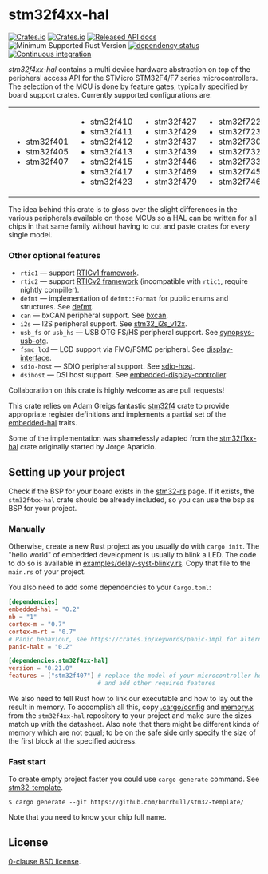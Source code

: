 stm32f4xx-hal
=============

[![Crates.io](https://img.shields.io/crates/d/stm32f4xx-hal.svg)](https://crates.io/crates/stm32f4xx-hal)
[![Crates.io](https://img.shields.io/crates/v/stm32f4xx-hal.svg)](https://crates.io/crates/stm32f4xx-hal)
[![Released API docs](https://docs.rs/stm32f4xx-hal/badge.svg)](https://docs.rs/stm32f4xx-hal)
![Minimum Supported Rust Version](https://img.shields.io/badge/rustc-1.62+-blue.svg)
[![dependency status](https://deps.rs/repo/github/stm32-rs/stm32f4xx-hal/status.svg)](https://deps.rs/repo/github/stm32-rs/stm32f4xx-hal)
[![Continuous integration](https://github.com/stm32-rs/stm32f4xx-hal/workflows/Continuous%20integration/badge.svg)](https://github.com/stm32-rs/stm32f4xx-hal)

_stm32f4xx-hal_ contains a multi device hardware abstraction on top of the
peripheral access API for the STMicro STM32F4/F7 series microcontrollers. The
selection of the MCU is done by feature gates, typically specified by board
support crates. Currently supported configurations are:

<table>
<tr>
<td>

* stm32f401
* stm32f405
* stm32f407
<td>

* stm32f410
* stm32f411
* stm32f412
* stm32f413
* stm32f415
* stm32f417
* stm32f423
<td>

* stm32f427
* stm32f429
* stm32f437
* stm32f439
* stm32f446
* stm32f469
* stm32f479
<td>

* stm32f722
* stm32f723
* stm32f730
* stm32f732
* stm32f733
* stm32f745
* stm32f746
<td>

* stm32f756
* stm32f765
* stm32f767
* stm32f769
* stm32f777
* stm32f778
* stm32f779
</tr>

</table>

The idea behind this crate is to gloss over the slight differences in the
various peripherals available on those MCUs so a HAL can be written for all
chips in that same family without having to cut and paste crates for every
single model.

### Other optional features

* `rtic1` — support [RTICv1 framework](https://crates.io/crates/cortex-m-rtic).
* `rtic2` — support [RTICv2 framework](https://crates.io/crates/rtic) (incompatible with `rtic1`, require nightly compiller).
* `defmt` — implementation of `defmt::Format` for public enums and structures. See [defmt](https://crates.io/crates/defmt).
* `can` — bxCAN peripheral support. See [bxcan](https://crates.io/crates/bxcan).
* `i2s` — I2S peripheral support. See [stm32_i2s_v12x](https://crates.io/crates/stm32_i2s_v12x).
* `usb_fs` or `usb_hs` — USB OTG FS/HS peripheral support. See [synopsys-usb-otg](https://crates.io/crates/synopsys-usb-otg).
* `fsmc_lcd` — LCD support via FMC/FSMC peripheral. See [display-interface](https://crates.io/crates/display-interface).
* `sdio-host` — SDIO peripheral support. See [sdio-host](https://crates.io/crates/sdio-host).
* `dsihost` — DSI host support. See [embedded-display-controller](https://crates.io/crates/embedded-display-controller).

Collaboration on this crate is highly welcome as are pull requests!

This crate relies on Adam Greigs fantastic [stm32f4][] crate to provide
appropriate register definitions and implements a partial set of the
[embedded-hal][] traits.

Some of the implementation was shamelessly adapted from the [stm32f1xx-hal][]
crate originally started by Jorge Aparicio.

[stm32f4]: https://crates.io/crates/stm32f4
[stm32f1xx-hal]: https://github.com/stm32-rs/stm32f1xx-hal
[embedded-hal]: https://github.com/rust-embedded/embedded-hal

## Setting up your project

Check if the BSP for your board exists in the
[stm32-rs](https://github.com/stm32-rs) page.
If it exists, the `stm32f4xx-hal` crate should be already included, so you can
use the bsp as BSP for your project.

### Manually

Otherwise, create a new Rust project as you usually do with `cargo init`. The
"hello world" of embedded development is usually to blink a LED. The code to do
so is available in [examples/delay-syst-blinky.rs](examples/delay-syst-blinky.rs).
Copy that file to the `main.rs` of your project.

You also need to add some dependencies to your `Cargo.toml`:

```toml
[dependencies]
embedded-hal = "0.2"
nb = "1"
cortex-m = "0.7"
cortex-m-rt = "0.7"
# Panic behaviour, see https://crates.io/keywords/panic-impl for alternatives
panic-halt = "0.2"

[dependencies.stm32f4xx-hal]
version = "0.21.0"
features = ["stm32f407"] # replace the model of your microcontroller here
                         # and add other required features
```

We also need to tell Rust how to link our executable and how to lay out the
result in memory. To accomplish all this, copy [.cargo/config](.cargo/config.toml)
and [memory.x](memory.x) from the `stm32f4xx-hal` repository to your project and make sure the sizes match up with the datasheet. Also note that there might be different kinds of memory which are not equal; to be on the safe side only specify the size of the first block at the specified address.

### Fast start

To create empty project faster you could use `cargo generate` command. See [stm32-template](https://github.com/burrbull/stm32-template/).
```
$ cargo generate --git https://github.com/burrbull/stm32-template/
```
Note that you need to know your chip full name.

License
-------

[0-clause BSD license](LICENSE-0BSD.txt).
